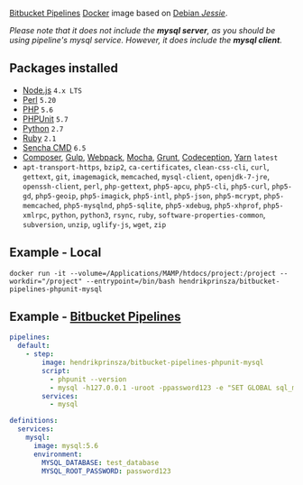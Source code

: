 [Bitbucket Pipelines](https://bitbucket.org/product/features/pipelines) [Docker](https://www.docker.com/) image based on [Debian _Jessie_](https://www.debian.org/releases/jessie/).

*Please note that it does not include the **mysql server**, as you should be using pipeline's mysql service. However, it does include the **mysql client**.*

## Packages installed
 - [Node.js](https://nodejs.org/) `4.x LTS`
 - [Perl](https://www.perl.org/) `5.20`
 - [PHP](http://www.php.net/) `5.6`
 - [PHPUnit](https://phpunit.de/) `5.7`
 - [Python](https://www.python.org/) `2.7`
 - [Ruby](https://www.ruby-lang.org/) `2.1`
 - [Sencha CMD](http://docs.sencha.com/cmd/) `6.5`
 - [Composer](https://getcomposer.org/), [Gulp](http://gulpjs.com/), [Webpack](https://webpack.github.io/), [Mocha](https://mochajs.org/), [Grunt](http://gruntjs.com/), [Codeception](https://codeception.com/), [Yarn](https://yarnpkg.com/) `latest`
 - `apt-transport-https`, `bzip2`, `ca-certificates`, `clean-css-cli`, `curl`, `gettext`, `git`, `imagemagick`, `memcached`, `mysql-client`, `openjdk-7-jre`, `openssh-client`, `perl`, `php-gettext`, `php5-apcu`, `php5-cli`, `php5-curl`, `php5-gd`, `php5-geoip`, `php5-imagick`, `php5-intl`, `php5-json`, `php5-mcrypt`, `php5-memcached`, `php5-mysqlnd`, `php5-sqlite`, `php5-xdebug`, `php5-xhprof`, `php5-xmlrpc`, `python`, `python3`, `rsync`, `ruby`, `software-properties-common`, `subversion`, `unzip`, `uglify-js`, `wget`, `zip`

## Example - Local
```SHELL
docker run -it --volume=/Applications/MAMP/htdocs/project:/project --workdir="/project" --entrypoint=/bin/bash hendrikprinsza/bitbucket-pipelines-phpunit-mysql
```

## Example - [Bitbucket Pipelines](https://bitbucket.org/product/features/pipelines)
```YAML
pipelines:
  default:
    - step:
        image: hendrikprinsza/bitbucket-pipelines-phpunit-mysql
        script:
          - phpunit --version
          - mysql -h127.0.0.1 -uroot -ppassword123 -e "SET GLOBAL sql_mode = 'NO_ENGINE_SUBSTITUTION';"
        services:
          - mysql

definitions:
  services:
    mysql:
      image: mysql:5.6
      environment:
        MYSQL_DATABASE: test_database
        MYSQL_ROOT_PASSWORD: password123
```
